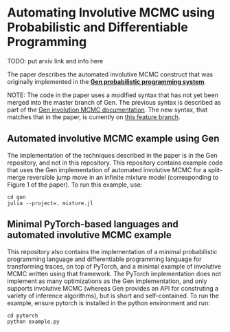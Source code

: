 # Automating Involutive MCMC using Probabilistic and Differentiable Programming

TODO: put arxiv link and info here

The paper describes the automated involutive MCMC construct that was originally implemented in the [**Gen probabilistic programming system**](https://www.gen.dev).

NOTE: The code in the paper uses a modified syntax that has not yet been merged into the master branch of Gen. The previous syntax is described as part of the [Gen involution MCMC documentation](https://www.gen.dev/dev/ref/mcmc/#Involution-MCMC-1). The new syntax, that matches that in the paper, is currently on [this feature branch](https://github.com/probcomp/Gen.jl/tree/20200416-marcoct-translatordsl).

## Automated involutive MCMC example using Gen
The implementation of the techniques described in the paper is in the Gen repository, and not in this repository.
This repository contains example code that uses the Gen implementation of automated involutive MCMC for a split-merge reversible jump move in an infinite mixture model (corresponding to Figure 1 of the paper). To run this example, use:
```
cd gen
julia --project=. mixture.jl
```

## Minimal PyTorch-based languages and automated involutive MCMC example
This repository also contains the implementation of a minimal probabilistic programming language and differentiable programming language for transforming traces, on top of PyTorch, and a minimal example of involutive MCMC written using that framework. The PyTorch implementation does not implement as many optimizations as the Gen implementation, and only supports involutive MCMC (whereas Gen provides an API for construting a variety of inference algorithms), but is short and self-contained. To run the example, ensure pytorch is installed in the python environment and run:
```
cd pytorch
python example.py
```
